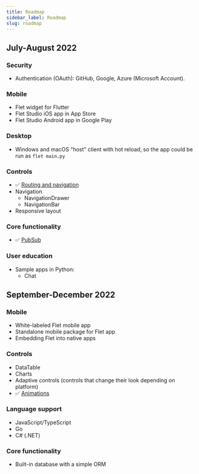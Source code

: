 ```yaml
---
title: Roadmap
sidebar_label: Roadmap
slug: roadmap
---
```


## July-August 2022

### Security

* Authentication (OAuth): GitHub, Google, Azure (Microsoft Account).

### Mobile

* Flet widget for Flutter
* Flet Studio iOS app in App Store
* Flet Studio Android app in Google Play

### Desktop

* Windows and macOS "host" client with hot reload, so the app could be run as `flet main.py`

### Controls

* :white_check_mark: [Routing and navigation](/docs/guides/python/navigation-and-routing)
* Navigation
    * NavigationDrawer
    * NavigationBar
* Responsive layout

### Core functionality

* :white_check_mark: [PubSub](/docs/guides/python/pub-sub)

### User education

* Sample apps in Python:
    * Chat

## September-December 2022

### Mobile

* White-labeled Flet mobile app
* Standalone mobile package for Flet app
* Embedding Flet into native apps

### Controls

* DataTable
* Charts
* Adaptive controls (controls that change their look depending on platform)
* :white_check_mark: [Animations](/docs/guides/python/animations)

### Language support

* JavaScript/TypeScript
* Go
* C# (.NET)

### Core functionality

* Built-in database with a simple ORM